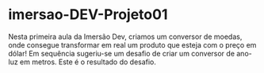 # imersao-DEV-Projeto01
Nesta primeira aula da Imersão Dev, criamos um conversor de moedas, onde consegue transformar em real um produto que esteja com o preço em dólar!
Em sequência sugeriu-se um desafio de criar um conversor de ano-luz em metros. Este é o resultado do desafio.
